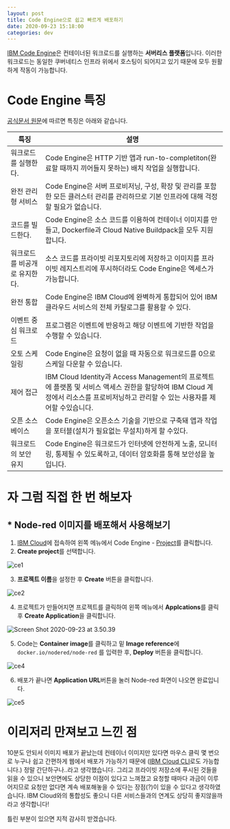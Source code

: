 ```yaml
---
layout: post
title: Code Engine으로 쉽고 빠르게 배포하기
date: 2020-09-23 15:18:00
categories: dev
---
```


[IBM Code Engine](https://cloud.ibm.com/docs/codeengine?topic=codeengine-getting-started)은 컨테이너된 워크로드를 실행하는 **서버리스 플랫폼**입니다. 이러한 워크로드는 동일한 쿠버네티스 인프라 위에서 호스팅이 되어지고 있기 때문에 모두 원활하게 작동이 가능합니다.



# Code Engine 특징

[공식문서 원문](https://cloud.ibm.com/docs/codeengine?topic=codeengine-about)에 따르면 특징은 아래와 같습니다.

| 특징                          | 설명                                                         |
| ----------------------------- | ------------------------------------------------------------ |
| 워크로드를 실행한다.          | Code Engine은 HTTP 기반 앱과 run-to-completiton(완료할 때까지 끼어들지 못하는) 배치 작업을 실행합니다. |
| 완전 관리형 서비스            | Code Engine은 서버 프로비저닝, 구성, 확장 및 관리를 포함한 모든 클러스터 관리를 관리하므로 기본 인프라에 대해 걱정할 필요가 없습니다. |
| 코드를 빌드한다.              | Code Engine은 소스 코드를 이용하여 컨테이너 이미지를 만들고, Dockerfile과 Cloud Native Buildpack을 모두 지원합니다. |
| 워크로드를 비공개로 유지한다. | 소스 코드를 프라이빗 리포지토리에 저장하고 이미지를 프라이빗 레지스트리에 푸시하더라도 Code Engine은 엑세스가 가능합니다. |
| 완전 통합                     | Code Engine은 IBM Cloud에 완벽하게 통합되어 있어 IBM 클라우드 서비스의 전체 카탈로그를 활용할 수 있다. |
| 이벤트 중심 워크로드          | 프로그램은 이벤트에 반응하고 해당 이벤트에 기반한 작업을 수행할 수 있습니다. |
| 오토 스케일링                 | Code Engine은 요청이 없을 때 자동으로 워크로드를 0으로 스케일 다운할 수 있습니다. |
| 제어 접근                     | IBM Cloud Identity과 Access Management의 프로젝트에 플랫폼 및 서비스 액세스 권한을 할당하여 IBM Cloud 계정에서 리소스를 프로비저닝하고 관리할 수 있는 사용자를 제어할 수있습니다. |
| 오픈 소스 베이스              | Code Engine은 오픈소스 기술을 기반으로 구축돼 앱과 작업을 포터블(설치가 필요없는 무설치)하게 할 수있다. |
| 워크로드의 보안 유지          | Code Engine은 워크로드가 인터넷에 안전하게 노출, 모니터링, 통제될 수 있도록하고, 데이터 암호화를 통해 보안성을 높입니다. |



# 자 그럼 직접 한 번 해보자



## * Node-red 이미지를 배포해서 사용해보기

1. [IBM Cloud](https://cloud.ibm.com)에 접속하여 왼쪽 메뉴에서 Code Engine - [Project](https://cloud.ibm.com/codeengine/projects)를 클릭합니다.
2. **Create project**를 선택합니다.

![ce1](/Users/hangyutae/Desktop/ce1.png)

3. **프로젝트 이름**을 설정한 후 **Create** 버튼을 클릭합니다.

![ce2](/Users/hangyutae/Desktop/ce2.png)

4. 프로젝트가 만들어지면 프로젝트를 클릭하여 왼쪽 메뉴에서 **Applcations**를 클릭 후 **Create Application**을 클릭합니다.

![Screen Shot 2020-09-23 at 3.50.39](/Users/hangyutae/Desktop/ce3.png)

5. Code는 **Container image**를 클릭하고 밑 **Image reference**에 `docker.io/nodered/node-red` 를 입력한 후, **Deploy** 버튼을 클릭합니다.

![ce4](/Users/hangyutae/Desktop/ce4.png)

6. 배포가 끝나면 **Application URL**버튼을 눌러 Node-red 화면이 나오면 완료입니다.

![ce5](/Users/hangyutae/Desktop/ce5.png)



# 이리저리 만져보고 느낀 점

10분도 안되서 이미지 배포가 끝났는데 컨테이너 이미지만 있다면 마우스 클릭 몇 번으로 누구나 쉽고 간편하게 웹에서 배포가 가능하기 때문에 ([IBM Cloud CLI](https://cloud.ibm.com/docs/codeengine?topic=codeengine-kn-install-cli)로도 가능합니다.) 정말 간단하구나..라고 생각했습니다. 그리고 프라이빗 저장소에 푸시된 것들을 읽을 수 있으니 보안면에도 상당한 이점이 있다고 느껴졌고 요청할 때마다 과금이 이루어지므로 요청만 없다면 계속 배포해놓을 수 있다는 장점(?)이 있을 수 있다고 생각하였습니다. IBM Cloud와의 통합성도 좋으니 다른 서비스들과의 연계도 상당히 좋지않을까라고 생각합니다!







틀린 부분이 있으면 지적 감사히 받겠습니다.
